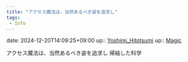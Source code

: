 ```yaml
---
title: "アクセス魔法は、当然あるべき姿を追求し"
tags:
 - Info
---
```


date: 2024-12-20T14:09:25+09:00
up:: [Yoshimi_Hitotsumi](Bar/Novel/Nacaria/Yoshimi_Hitotsumi.md)
up:: [Magic](../Bar/Novel/Topics/Magic.md)

アクセス魔法は、当然あるべき姿を追求し
帰結した科学